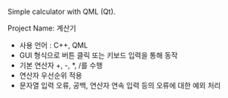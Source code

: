 Simple calculator with QML (Qt).

Project Name: 계산기
- 사용 언어 : C++, QML
- GUI 형식으로 버튼 클릭 또는 키보드 입력을 통해 동작
- 기본 연산자 +, -, *, /를 수행
- 연산자 우선순위 적용
- 문자열 입력 오류, 공백, 연산자 연속 입력 등의 오류에 대한 예외 처리